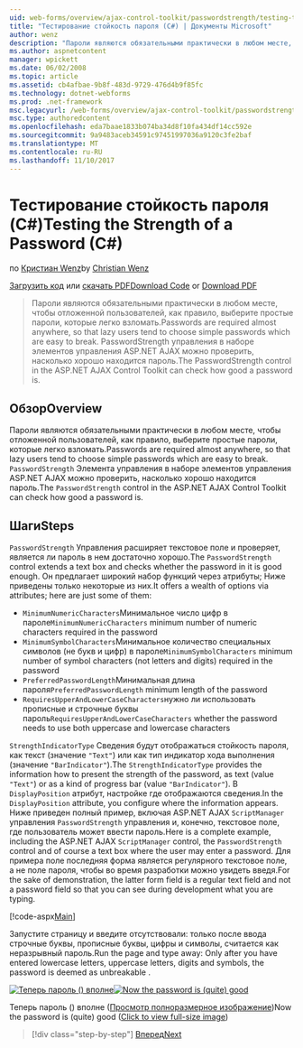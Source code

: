 ```yaml
---
uid: web-forms/overview/ajax-control-toolkit/passwordstrength/testing-the-strength-of-a-password-cs
title: "Тестирование стойкость пароля (C#) | Документы Microsoft"
author: wenz
description: "Пароли являются обязательными практически в любом месте, чтобы отложенной пользователей, как правило, выберите простые пароли, которые легко взломать. Элемент управления PasswordStrength в ASP. N...."
ms.author: aspnetcontent
manager: wpickett
ms.date: 06/02/2008
ms.topic: article
ms.assetid: cb4afbae-9b8f-483d-9729-476d4b9f85fc
ms.technology: dotnet-webforms
ms.prod: .net-framework
msc.legacyurl: /web-forms/overview/ajax-control-toolkit/passwordstrength/testing-the-strength-of-a-password-cs
msc.type: authoredcontent
ms.openlocfilehash: eda7baae1833b074ba34d8f10fa434df14cc592e
ms.sourcegitcommit: 9a9483aceb34591c97451997036a9120c3fe2baf
ms.translationtype: MT
ms.contentlocale: ru-RU
ms.lasthandoff: 11/10/2017
---
```

<a name="testing-the-strength-of-a-password-c"></a><span data-ttu-id="679a6-104">Тестирование стойкость пароля (C#)</span><span class="sxs-lookup"><span data-stu-id="679a6-104">Testing the Strength of a Password (C#)</span></span>
====================
<span data-ttu-id="679a6-105">по [Кристиан Wenz](https://github.com/wenz)</span><span class="sxs-lookup"><span data-stu-id="679a6-105">by [Christian Wenz](https://github.com/wenz)</span></span>

<span data-ttu-id="679a6-106">[Загрузить код](http://download.microsoft.com/download/9/3/f/93f8daea-bebd-4821-833b-95205389c7d0/PasswordStrength0.cs.zip) или [скачать PDF](http://download.microsoft.com/download/2/d/c/2dc10e34-6983-41d4-9c08-f78f5387d32b/passwordstrength0CS.pdf)</span><span class="sxs-lookup"><span data-stu-id="679a6-106">[Download Code](http://download.microsoft.com/download/9/3/f/93f8daea-bebd-4821-833b-95205389c7d0/PasswordStrength0.cs.zip) or [Download PDF](http://download.microsoft.com/download/2/d/c/2dc10e34-6983-41d4-9c08-f78f5387d32b/passwordstrength0CS.pdf)</span></span>

> <span data-ttu-id="679a6-107">Пароли являются обязательными практически в любом месте, чтобы отложенной пользователей, как правило, выберите простые пароли, которые легко взломать.</span><span class="sxs-lookup"><span data-stu-id="679a6-107">Passwords are required almost anywhere, so that lazy users tend to choose simple passwords which are easy to break.</span></span> <span data-ttu-id="679a6-108">PasswordStrength управления в наборе элементов управления ASP.NET AJAX можно проверить, насколько хорошо находится пароль.</span><span class="sxs-lookup"><span data-stu-id="679a6-108">The PasswordStrength control in the ASP.NET AJAX Control Toolkit can check how good a password is.</span></span>


## <a name="overview"></a><span data-ttu-id="679a6-109">Обзор</span><span class="sxs-lookup"><span data-stu-id="679a6-109">Overview</span></span>

<span data-ttu-id="679a6-110">Пароли являются обязательными практически в любом месте, чтобы отложенной пользователей, как правило, выберите простые пароли, которые легко взломать.</span><span class="sxs-lookup"><span data-stu-id="679a6-110">Passwords are required almost anywhere, so that lazy users tend to choose simple passwords which are easy to break.</span></span> <span data-ttu-id="679a6-111">`PasswordStrength` Элемента управления в наборе элементов управления ASP.NET AJAX можно проверить, насколько хорошо находится пароль.</span><span class="sxs-lookup"><span data-stu-id="679a6-111">The `PasswordStrength` control in the ASP.NET AJAX Control Toolkit can check how good a password is.</span></span>

## <a name="steps"></a><span data-ttu-id="679a6-112">Шаги</span><span class="sxs-lookup"><span data-stu-id="679a6-112">Steps</span></span>

<span data-ttu-id="679a6-113">`PasswordStrength` Управления расширяет текстовое поле и проверяет, является ли пароль в нем достаточно хорошо.</span><span class="sxs-lookup"><span data-stu-id="679a6-113">The `PasswordStrength` control extends a text box and checks whether the password in it is good enough.</span></span> <span data-ttu-id="679a6-114">Он предлагает широкий набор функций через атрибуты; Ниже приведены только некоторые из них.</span><span class="sxs-lookup"><span data-stu-id="679a6-114">It offers a wealth of options via attributes; here are just some of them:</span></span>

- <span data-ttu-id="679a6-115">`MinimumNumericCharacters`Минимальное число цифр в пароле</span><span class="sxs-lookup"><span data-stu-id="679a6-115">`MinimumNumericCharacters` minimum number of numeric characters required in the password</span></span>
- <span data-ttu-id="679a6-116">`MinimumSymbolCharacters`Минимальное количество специальных символов (не букв и цифр) в пароле</span><span class="sxs-lookup"><span data-stu-id="679a6-116">`MinimumSymbolCharacters` minimum number of symbol characters (not letters and digits) required in the password</span></span>
- <span data-ttu-id="679a6-117">`PreferredPasswordLength`Минимальная длина пароля</span><span class="sxs-lookup"><span data-stu-id="679a6-117">`PreferredPasswordLength` minimum length of the password</span></span>
- <span data-ttu-id="679a6-118">`RequiresUpperAndLowerCaseCharacters`нужно ли использовать прописные и строчные буквы пароль</span><span class="sxs-lookup"><span data-stu-id="679a6-118">`RequiresUpperAndLowerCaseCharacters` whether the password needs to use both uppercase and lowercase characters</span></span>

<span data-ttu-id="679a6-119">`StrengthIndicatorType` Сведения будут отображаться стойкость пароля, как текст (значение `"Text"`) или как тип индикатор хода выполнения (значение `"BarIndicator"`).</span><span class="sxs-lookup"><span data-stu-id="679a6-119">The `StrengthIndicatorType` provides the information how to present the strength of the password, as text (value `"Text"`) or as a kind of progress bar (value `"BarIndicator"`).</span></span> <span data-ttu-id="679a6-120">В `DisplayPosition` атрибут, настройке где отображаются сведения.</span><span class="sxs-lookup"><span data-stu-id="679a6-120">In the `DisplayPosition` attribute, you configure where the information appears.</span></span> <span data-ttu-id="679a6-121">Ниже приведен полный пример, включая ASP.NET AJAX `ScriptManager` управления `PasswordStrength` управления и, конечно, текстовое поле, где пользователь может ввести пароль.</span><span class="sxs-lookup"><span data-stu-id="679a6-121">Here is a complete example, including the ASP.NET AJAX `ScriptManager` control, the `PasswordStrength` control and of course a text box where the user may enter a password.</span></span> <span data-ttu-id="679a6-122">Для примера поле последняя форма является регулярного текстовое поле, а не поле пароля, чтобы во время разработки можно увидеть введя.</span><span class="sxs-lookup"><span data-stu-id="679a6-122">For the sake of demonstration, the latter form field is a regular text field and not a password field so that you can see during development what you are typing.</span></span>

[!code-aspx[Main](testing-the-strength-of-a-password-cs/samples/sample1.aspx)]

<span data-ttu-id="679a6-123">Запустите страницу и введите отсутствовали: только после ввода строчные буквы, прописные буквы, цифры и символы, считается как неразрывный пароль.</span><span class="sxs-lookup"><span data-stu-id="679a6-123">Run the page and type away: Only after you have entered lowercase letters, uppercase letters, digits and symbols, the password is deemed as unbreakable .</span></span>


<span data-ttu-id="679a6-124">[![Теперь пароль () вполне](testing-the-strength-of-a-password-cs/_static/image2.png)](testing-the-strength-of-a-password-cs/_static/image1.png)</span><span class="sxs-lookup"><span data-stu-id="679a6-124">[![Now the password is (quite) good](testing-the-strength-of-a-password-cs/_static/image2.png)](testing-the-strength-of-a-password-cs/_static/image1.png)</span></span>

<span data-ttu-id="679a6-125">Теперь пароль () вполне ([Просмотр полноразмерное изображение](testing-the-strength-of-a-password-cs/_static/image3.png))</span><span class="sxs-lookup"><span data-stu-id="679a6-125">Now the password is (quite) good ([Click to view full-size image](testing-the-strength-of-a-password-cs/_static/image3.png))</span></span>

>[!div class="step-by-step"]
[<span data-ttu-id="679a6-126">Вперед</span><span class="sxs-lookup"><span data-stu-id="679a6-126">Next</span></span>](testing-the-strength-of-a-password-vb.md)
